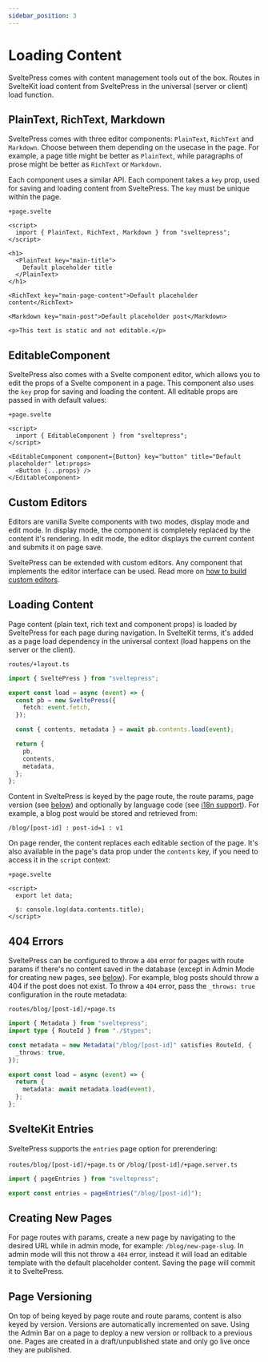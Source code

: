 ```yaml
---
sidebar_position: 3
---
```


# Loading Content

SveltePress comes with content management tools out of the box. Routes in SvelteKit
load content from SveltePress in the universal (server or client) load function.

## PlainText, RichText, Markdown

SveltePress comes with three editor components: `PlainText`, `RichText` and `Markdown`.
Choose between them depending on the usecase in the page. For example, a page title might be better
as `PlainText`, while paragraphs of prose might be better as `RichText` or `Markdown`.

Each component uses a similar API. Each component takes a `key` prop,
used for saving and loading content from SveltePress. The `key` must be unique within the page.

`+page.svelte`

```svelte
<script>
  import { PlainText, RichText, Markdown } from "sveltepress";
</script>

<h1>
  <PlainText key="main-title">
    Default placeholder title
  </PlainText>
</h1>

<RichText key="main-page-content">Default placeholder content</RichText>

<Markdown key="main-post">Default placeholder post</Markdown>

<p>This text is static and not editable.</p>
```

## EditableComponent

SveltePress also comes with a Svelte component editor, which allows you to edit the
props of a Svelte component in a page. This component also uses the `key` prop
for saving and loading the content. All editable props are passed in with default values:

`+page.svelte`

```svelte
<script>
  import { EditableComponent } from "sveltepress";
</script>

<EditableComponent component={Button} key="button" title="Default placeholder" let:props>
  <Button {...props} />
</EditableComponent>
```

## Custom Editors

Editors are vanilla Svelte components with two modes, display mode and edit mode. In display mode,
the component is completely replaced by the content it's rendering. In edit mode, the editor
displays the current content and submits it on page save.

SveltePress can be extended with custom editors. Any component that implements
the editor interface can be used. Read more on [how to build custom editors](/docs/custom-editors).

## Loading Content

Page content (plain text, rich text and component props) is loaded by
SveltePress for each page during navigation. In SvelteKit terms, it's added as a page load dependency in the universal context (load happens on the server or the client).

`routes/+layout.ts`

```ts
import { SveltePress } from "sveltepress";

export const load = async (event) => {
  const pb = new SveltePress({
    fetch: event.fetch,
  });

  const { contents, metadata } = await pb.contents.load(event);

  return {
    pb,
    contents,
    metadata,
  };
};
```

Content in SveltePress is keyed by the page route, the route params, page version (see [below](#page-versioning)) and optionally by language code (see [i18n support](/docs/i18n)). For example, a blog post would be stored and retrieved from:

`/blog/[post-id] : post-id=1 : v1`

On page render, the content replaces each editable section of the page. It's also
available in the page's data prop under the `contents` key, if you need to access it in the `script` context:

`+page.svelte`

```svelte
<script>
  export let data;

  $: console.log(data.contents.title);
</script>
```

## 404 Errors

SveltePress can be configured to throw a `404` error for pages with route params if there's no content saved in the database (except in Admin Mode for creating new pages, see [below](#creating-new-pages)).
For example, blog posts should throw a 404 if the post does not exist. To throw a `404` error, pass the `_throws: true` configuration in the route metadata:

`routes/blog/[post-id]/+page.ts`

```ts
import { Metadata } from "sveltepress";
import type { RouteId } from "./$types";

const metadata = new Metadata("/blog/[post-id]" satisfies RouteId, {
  _throws: true,
});

export const load = async (event) => {
  return {
    metadata: await metadata.load(event),
  };
};
```

## SvelteKit Entries

SveltePress supports the `entries` page option for prerendering:

`routes/blog/[post-id]/+page.ts` or `/blog/[post-id]/+page.server.ts`

```ts
import { pageEntries } from "sveltepress";

export const entries = pageEntries("/blog/[post-id]");
```

## Creating New Pages

For page routes with params, create a new page by navigating to the desired URL while in admin mode, for example: `/blog/new-page-slug`. In admin mode will this not throw a `404` error, instead it will
load an editable template with the default placeholder content. Saving the page will commit it to SveltePress.

## Page Versioning

On top of being keyed by page route and route params, content is also keyed by version.
Versions are automatically incremented on save. Using the Admin Bar on a page to deploy a new version or rollback to a previous one. Pages are created in a draft/unpublished state and only go live once they are published.
